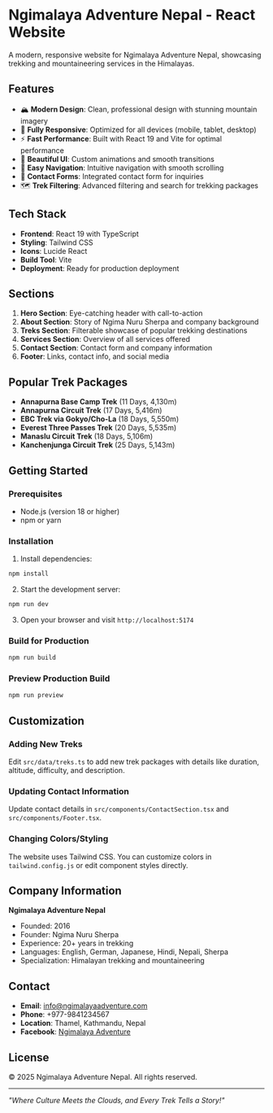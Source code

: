 # Ngimalaya Adventure Nepal - React Website

A modern, responsive website for Ngimalaya Adventure Nepal, showcasing trekking and mountaineering services in the Himalayas.

## Features

- 🏔️ **Modern Design**: Clean, professional design with stunning mountain imagery
- 📱 **Fully Responsive**: Optimized for all devices (mobile, tablet, desktop)
- ⚡ **Fast Performance**: Built with React 19 and Vite for optimal performance
- 🎨 **Beautiful UI**: Custom animations and smooth transitions
- 🧭 **Easy Navigation**: Intuitive navigation with smooth scrolling
- 📧 **Contact Forms**: Integrated contact form for inquiries
- 🗺️ **Trek Filtering**: Advanced filtering and search for trekking packages

## Tech Stack

- **Frontend**: React 19 with TypeScript
- **Styling**: Tailwind CSS
- **Icons**: Lucide React
- **Build Tool**: Vite
- **Deployment**: Ready for production deployment

## Sections

1. **Hero Section**: Eye-catching header with call-to-action
2. **About Section**: Story of Ngima Nuru Sherpa and company background
3. **Treks Section**: Filterable showcase of popular trekking destinations
4. **Services Section**: Overview of all services offered
5. **Contact Section**: Contact form and company information
6. **Footer**: Links, contact info, and social media

## Popular Trek Packages

- **Annapurna Base Camp Trek** (11 Days, 4,130m)
- **Annapurna Circuit Trek** (17 Days, 5,416m)
- **EBC Trek via Gokyo/Cho-La** (18 Days, 5,550m)
- **Everest Three Passes Trek** (20 Days, 5,535m)
- **Manaslu Circuit Trek** (18 Days, 5,106m)
- **Kanchenjunga Circuit Trek** (25 Days, 5,143m)

## Getting Started

### Prerequisites
- Node.js (version 18 or higher)
- npm or yarn

### Installation

1. Install dependencies:
```bash
npm install
```

2. Start the development server:
```bash
npm run dev
```

3. Open your browser and visit `http://localhost:5174`

### Build for Production

```bash
npm run build
```

### Preview Production Build

```bash
npm run preview
```

## Customization

### Adding New Treks
Edit `src/data/treks.ts` to add new trek packages with details like duration, altitude, difficulty, and description.

### Updating Contact Information
Update contact details in `src/components/ContactSection.tsx` and `src/components/Footer.tsx`.

### Changing Colors/Styling
The website uses Tailwind CSS. You can customize colors in `tailwind.config.js` or edit component styles directly.

## Company Information

**Ngimalaya Adventure Nepal**
- Founded: 2016
- Founder: Ngima Nuru Sherpa
- Experience: 20+ years in trekking
- Languages: English, German, Japanese, Hindi, Nepali, Sherpa
- Specialization: Himalayan trekking and mountaineering

## Contact

- **Email**: info@ngimalayaadventure.com
- **Phone**: +977-9841234567
- **Location**: Thamel, Kathmandu, Nepal
- **Facebook**: [Ngimalaya Adventure](https://www.facebook.com/Ngimalaya)

## License

© 2025 Ngimalaya Adventure Nepal. All rights reserved.

---

*"Where Culture Meets the Clouds, and Every Trek Tells a Story!"*
